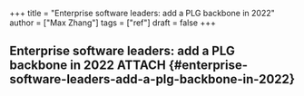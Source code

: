 +++
title = "Enterprise software leaders: add a PLG backbone in 2022"
author = ["Max Zhang"]
tags = ["ref"]
draft = false
+++

## Enterprise software leaders: add a PLG backbone in 2022 <span class="tag"><span class="ATTACH">ATTACH</span></span> {#enterprise-software-leaders-add-a-plg-backbone-in-2022}
